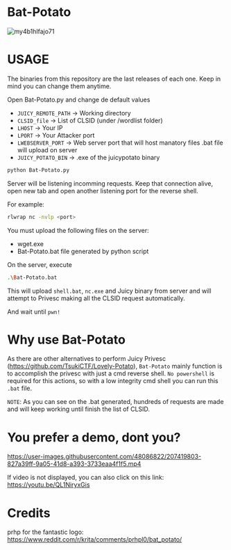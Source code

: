 # Bat-Potato

![my4b1hlfajo71](https://user-images.githubusercontent.com/48086822/207264719-7d9952f9-5419-47a6-93cc-4fb076d517f7.png)

# USAGE

The binaries from this repository are the last releases of each one. Keep in mind you can change them anytime.

Open Bat-Potato.py and change de default values

- `JUICY_REMOTE_PATH` -> Working directory
- `CLSID_file` -> List of CLSID (under /wordlist folder)
- `LHOST` -> Your IP
- `LPORT` -> Your Attacker port
- `LWEBSERVER_PORT` -> Web server port that will host manatory files .bat file will upload on server
- `JUICY_POTATO_BIN` -> .exe of the juicypotato binary

```bash
python Bat-Potato.py
```

Server will be listening incomming requests. Keep that connection alive, open new tab and open another listening port for the reverse shell.

For example:

```bash
rlwrap nc -nvlp <port>
```

You must upload the following files on the server:

- wget.exe
- Bat-Potato.bat file generated by python script

On the server, execute

```bash
.\Bat-Potato.bat
```

This will upload `shell.bat`, `nc.exe` and Juicy binary from server and will attempt to Privesc making all the CLSID request automatically.

And wait until `pwn!`


# Why use Bat-Potato

As there are other alternatives to perform Juicy Privesc (https://github.com/TsukiCTF/Lovely-Potato), `Bat-Potato` mainly function is to accomplish the privesc with just a cmd reverse shell. `No powershell` is required for this actions, so with a low integrity cmd shell you can run this `.bat` file.

`NOTE`: As you can see on the .bat generated, hundreds of requests are made and will keep working until finish the list of CLSID.

# You prefer a demo, dont you?

https://user-images.githubusercontent.com/48086822/207419803-827a39ff-9a05-41d8-a393-3733eaa4f1f5.mp4

If video is not displayed, you can also click on this link: https://youtu.be/QL1NiryxGis

# Credits

prhp for the fantastic logo: https://www.reddit.com/r/krita/comments/prhpl0/bat_potato/
